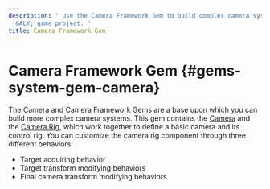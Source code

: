 ```yaml
---
description: ' Use the Camera Framework Gem to build complex camera systems for your
  &ALY; game project. '
title: Camera Framework Gem
---
```

# Camera Framework Gem {#gems-system-gem-camera}

The Camera and Camera Framework Gems are a base upon which you can build more complex camera systems\. This gem contains the [Camera](/docs/userguide/components/camera.md) and the [Camera Rig](/docs/userguide/components/camera-rig.md), which work together to define a basic camera and its control rig\. You can customize the camera rig component through three different behaviors: 
+ Target acquiring behavior
+ Target transform modifying behaviors
+ Final camera transform modifying behaviors